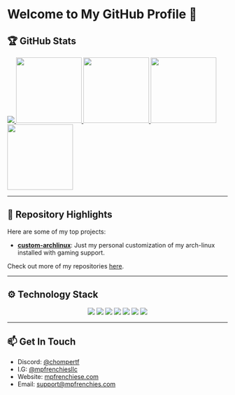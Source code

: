 # Welcome to My GitHub Profile 👋

## 🏆 GitHub Stats

<a href="https://github.com/anuraghazra/github-readme-stats">
  <img src="https://github-readme-stats.vercel.app/api?username=cannomaly&show=reviews,discussions_started,discussions_answered,prs_merged,prs_merged_percentage&show_icons=true&theme=radical&layout=compact" />
</a>

<a href="https://github.com/anuraghazra/github-readme-stats">
  <img height="150" src="https://github-readme-stats.vercel.app/api?username=cannomaly&show_icons=true&theme=dark&count_private=true&hide_border=true&layout=compact&card_width=320" />
</a>

<a href="https://github.com/anuraghazra/github-readme-stats">
  <img height="150" src="https://github-readme-streak-stats.herokuapp.com/?user=cannomaly&theme=dark&hide_border=true&layout=compact&langs_count=8&card_width=320" />
</a>

<a href="https://github.com/anuraghazra/github-readme-stats">
  <img height="150" src="https://github-readme-stats.vercel.app/api/top-langs/?username=cannomaly&layout=compact&theme=dark&hide_border=true&" />
</a>

<a href="https://github.com/anuraghazra/github-readme-stats">
  <img height="150" src="https://github-profile-summary-cards.vercel.app/api/cards/repos-per-language?username=cannomaly&theme=dark&hide_border=true&layout=compact" />
</a>

---

## 🚀 Repository Highlights

Here are some of my top projects:

- [**custom-archlinux**](https://github.com/cannomaly/custom-archlinux): Just my personal customization of my arch-linux installed with gaming support.

Check out more of my repositories [here](https://github.com/cannomaly?tab=repositories).

---

## ⚙️ Technology Stack

<p align="center">
  <img src="https://img.shields.io/badge/Code-Python-informational?style=flat&logo=python&color=2bbc8a" />
  <img src="https://img.shields.io/badge/Code-JavaScript-informational?style=flat&logo=javascript&color=2bbc8a" />
  <img src="https://img.shields.io/badge/Code-HTML-informational?style=flat&logo=html5&color=2bbc8a" />
  <img src="https://img.shields.io/badge/Code-CSS-informational?style=flat&logo=css3&color=2bbc8a" />
  <img src="https://img.shields.io/badge/Tools-Git-informational?style=flat&logo=git&color=2bbc8a" />
  <img src="https://img.shields.io/badge/Tools-Docker-informational?style=flat&logo=docker&color=2bbc8a" />
  <img src="https://img.shields.io/badge/Tools-Kubernetes-informational?style=flat&logo=kubernetes&color=2bbc8a" />
</p>

---

## 📫 Get In Touch

- Discord: [@chompertf](https://discord.gg/aVyAwTS3eN)
- I.G: [@mpfrenchiesllc](https://www.instagram.com/mpfrenchiesllc/)
- Website: [mpfrenchiese.com](http://www.mpfrenchies.com)
- Email: support@mpfrenchies.com
